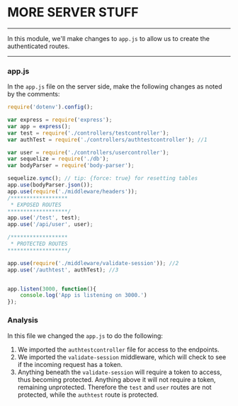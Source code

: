 # MORE SERVER STUFF
---
In this module, we'll make changes to `app.js` to allow us to create the authenticated routes.

<hr />

### app.js
In the `app.js` file on the server side, make the following changes as noted by the comments:

```js
require('dotenv').config();

var express = require('express');
var app = express();
var test = require('./controllers/testcontroller');
var authTest = require('./controllers/authtestcontroller'); //1

var user = require('./controllers/usercontroller');
var sequelize = require('./db');
var bodyParser = require('body-parser');

sequelize.sync(); // tip: {force: true} for resetting tables
app.use(bodyParser.json());
app.use(require('./middleware/headers'));
/******************
 * EXPOSED ROUTES
*******************/
app.use('/test', test); 
app.use('/api/user', user);

/******************
 * PROTECTED ROUTES
*******************/

app.use(require('./middleware/validate-session')); //2
app.use('/authtest', authTest); //3


app.listen(3000, function(){
	console.log('App is listening on 3000.')
});
```

### Analysis
In this file we changed the `app.js` to do the following:
1. We imported the `authtestcontroller` file for access to the endpoints. 
2. We imported the `validate-session` middleware, which will check to see if the incoming request has a token.
3. Anything beneath the `validate-session` will require a token to access, thus becoming protected. Anything above it will not require a token, remaining unprotected. Therefore the `test` and `user` routes are not protected, while the `authtest` route is protected.